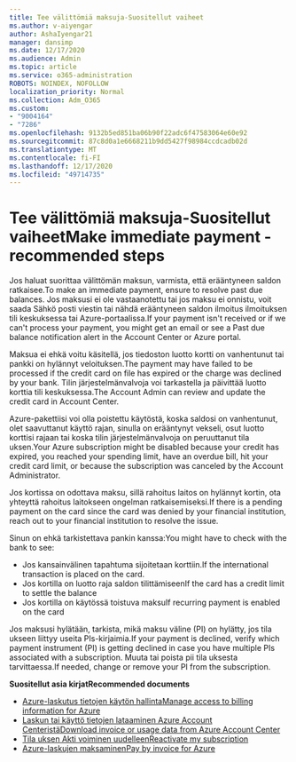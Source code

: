 ```yaml
---
title: Tee välittömiä maksuja-Suositellut vaiheet
ms.author: v-aiyengar
author: AshaIyengar21
manager: dansimp
ms.date: 12/17/2020
ms.audience: Admin
ms.topic: article
ms.service: o365-administration
ROBOTS: NOINDEX, NOFOLLOW
localization_priority: Normal
ms.collection: Adm_O365
ms.custom:
- "9004164"
- "7286"
ms.openlocfilehash: 9132b5ed851ba06b90f22adc6f47583064e60e92
ms.sourcegitcommit: 87c8d0a1e6668211b9dd5427f98984ccdcadb02d
ms.translationtype: MT
ms.contentlocale: fi-FI
ms.lasthandoff: 12/17/2020
ms.locfileid: "49714735"
---
```

# <a name="make-immediate-payment---recommended-steps"></a><span data-ttu-id="1ed58-102">Tee välittömiä maksuja-Suositellut vaiheet</span><span class="sxs-lookup"><span data-stu-id="1ed58-102">Make immediate payment - recommended steps</span></span>

<span data-ttu-id="1ed58-103">Jos haluat suorittaa välittömän maksun, varmista, että erääntyneen saldon ratkaisee.</span><span class="sxs-lookup"><span data-stu-id="1ed58-103">To make an immediate payment, ensure to resolve past due balances.</span></span> <span data-ttu-id="1ed58-104">Jos maksusi ei ole vastaanotettu tai jos maksu ei onnistu, voit saada Sähkö posti viestin tai nähdä erääntyneen saldon ilmoitus ilmoituksen tili keskuksessa tai Azure-portaalissa.</span><span class="sxs-lookup"><span data-stu-id="1ed58-104">If your payment isn't received or if we can't process your payment, you might get an email or see a Past due balance notification alert in the Account Center or Azure portal.</span></span> 

<span data-ttu-id="1ed58-105">Maksua ei ehkä voitu käsitellä, jos tiedoston luotto kortti on vanhentunut tai pankki on hylännyt veloituksen.</span><span class="sxs-lookup"><span data-stu-id="1ed58-105">The payment may have failed to be processed if the credit card on file has expired or the charge was declined by your bank.</span></span> <span data-ttu-id="1ed58-106">Tilin järjestelmänvalvoja voi tarkastella ja päivittää luotto korttia tili keskuksessa.</span><span class="sxs-lookup"><span data-stu-id="1ed58-106">The Account Admin can review and update the credit card in Account Center.</span></span> 

<span data-ttu-id="1ed58-107">Azure-pakettiisi voi olla poistettu käytöstä, koska saldosi on vanhentunut, olet saavuttanut käyttö rajan, sinulla on erääntynyt vekseli, osut luotto korttisi rajaan tai koska tilin järjestelmänvalvoja on peruuttanut tila uksen.</span><span class="sxs-lookup"><span data-stu-id="1ed58-107">Your Azure subscription might be disabled because your credit has expired, you reached your spending limit, have an overdue bill, hit your credit card limit, or because the subscription was canceled by the Account Administrator.</span></span>  

<span data-ttu-id="1ed58-108">Jos kortissa on odottava maksu, sillä rahoitus laitos on hylännyt kortin, ota yhteyttä rahoitus laitokseen ongelman ratkaisemiseksi.</span><span class="sxs-lookup"><span data-stu-id="1ed58-108">If there is a pending payment on the card since the card was denied by your financial institution, reach out to your financial institution to resolve the issue.</span></span>  

<span data-ttu-id="1ed58-109">Sinun on ehkä tarkistettava pankin kanssa:</span><span class="sxs-lookup"><span data-stu-id="1ed58-109">You might have to check with the bank to see:</span></span>

- <span data-ttu-id="1ed58-110">Jos kansainvälinen tapahtuma sijoitetaan korttiin.</span><span class="sxs-lookup"><span data-stu-id="1ed58-110">If the international transaction is placed on the card.</span></span> 
- <span data-ttu-id="1ed58-111">Jos kortilla on luotto raja saldon tilittämiseen</span><span class="sxs-lookup"><span data-stu-id="1ed58-111">If the card has a credit limit to settle the balance</span></span> 
- <span data-ttu-id="1ed58-112">Jos kortilla on käytössä toistuva maksu</span><span class="sxs-lookup"><span data-stu-id="1ed58-112">If recurring payment is enabled on the card</span></span> 

<span data-ttu-id="1ed58-113">Jos maksusi hylätään, tarkista, mikä maksu väline (PI) on hylätty, jos tila ukseen liittyy useita PIs-kirjaimia.</span><span class="sxs-lookup"><span data-stu-id="1ed58-113">If your payment is declined, verify which payment instrument (PI) is getting declined in case you have multiple PIs associated with a subscription.</span></span> <span data-ttu-id="1ed58-114">Muuta tai poista pii tila uksesta tarvittaessa.</span><span class="sxs-lookup"><span data-stu-id="1ed58-114">If needed, change or remove your PI from the subscription.</span></span> 

<span data-ttu-id="1ed58-115">**Suositellut asia kirjat**</span><span class="sxs-lookup"><span data-stu-id="1ed58-115">**Recommended documents**</span></span> 

- [<span data-ttu-id="1ed58-116">Azure-laskutus tietojen käytön hallinta</span><span class="sxs-lookup"><span data-stu-id="1ed58-116">Manage access to billing information for Azure</span></span>](https://docs.microsoft.com/azure/billing/billing-manage-access?WT.mc_id=Portal-Microsoft_Azure_Support)
- [<span data-ttu-id="1ed58-117">Laskun tai käyttö tietojen lataaminen Azure Account Centeristä</span><span class="sxs-lookup"><span data-stu-id="1ed58-117">Download invoice or usage data from Azure Account Center</span></span>](https://docs.microsoft.com/azure/billing/billing-download-azure-invoice-daily-usage-date?WT.mc_id=Portal-Microsoft_Azure_Support)
- [<span data-ttu-id="1ed58-118">Tila uksen Akti voiminen uudelleen</span><span class="sxs-lookup"><span data-stu-id="1ed58-118">Reactivate my subscription</span></span>](https://docs.microsoft.com/azure/billing/billing-subscription-become-disable?WT.mc_id=Portal-Microsoft_Azure_Support)
- [<span data-ttu-id="1ed58-119">Azure-laskujen maksaminen</span><span class="sxs-lookup"><span data-stu-id="1ed58-119">Pay by invoice for Azure</span></span>](https://docs.microsoft.com/azure/cost-management-billing/manage/pay-by-invoice) 